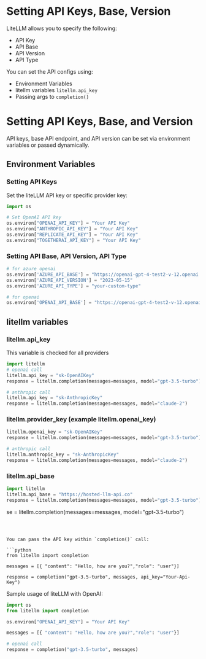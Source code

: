 # Setting API Keys, Base, Version

LiteLLM allows you to specify the following:
* API Key
* API Base
* API Version
* API Type

You can set the API configs using:
* Environment Variables
* litellm variables `litellm.api_key`
* Passing args to `completion()`

# Setting API Keys, Base, and Version 

API keys, base API endpoint, and API version can be set via environment variables or passed dynamically. 

## Environment Variables

### Setting API Keys

Set the liteLLM API key or specific provider key:

```python
import os 

# Set OpenAI API key
os.environ["OPENAI_API_KEY"] = "Your API Key"
os.environ["ANTHROPIC_API_KEY"] = "Your API Key"
os.environ["REPLICATE_API_KEY"] = "Your API Key"
os.environ["TOGETHERAI_API_KEY"] = "Your API Key"
```

### Setting API Base, API Version, API Type

```python
# for azure openai
os.environ['AZURE_API_BASE'] = "https://openai-gpt-4-test2-v-12.openai.azure.com/"
os.environ['AZURE_API_VERSION'] = "2023-05-15"
os.environ['AZURE_API_TYPE'] = "your-custom-type"

# for openai
os.environ['OPENAI_API_BASE'] = "https://openai-gpt-4-test2-v-12.openai.azure.com/"
```

## litellm variables

### litellm.api_key
This variable is checked for all providers

```python
import litellm
# openai call
litellm.api_key = "sk-OpenAIKey"
response = litellm.completion(messages=messages, model="gpt-3.5-turbo")

# anthropic call
litellm.api_key = "sk-AnthropicKey"
response = litellm.completion(messages=messages, model="claude-2")
```

### litellm.provider_key (example litellm.openai_key)

```python
litellm.openai_key = "sk-OpenAIKey"
response = litellm.completion(messages=messages, model="gpt-3.5-turbo")

# anthropic call
litellm.anthropic_key = "sk-AnthropicKey"
response = litellm.completion(messages=messages, model="claude-2")
```

### litellm.api_base

```python
import litellm
litellm.api_base = "https://hosted-llm-api.co"
response = litellm.completion(messages=messages, model="gpt-3.5-turbo")
```
se = litellm.completion(messages=messages, model="gpt-3.5-turbo")
```



You can pass the API key within `completion()` call:

```python
from litellm import completion

messages = [{ "content": "Hello, how are you?","role": "user"}]

response = completion("gpt-3.5-turbo", messages, api_key="Your-Api-Key")
```

Sample usage of liteLLM with OpenAI:

```python
import os 
from litellm import completion

os.environ["OPENAI_API_KEY"] = "Your API Key"

messages = [{ "content": "Hello, how are you?","role": "user"}]

# openai call
response = completion("gpt-3.5-turbo", messages)
```

